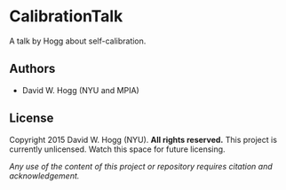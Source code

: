 # CalibrationTalk

A talk by Hogg about self-calibration.

## Authors

- David W. Hogg (NYU and MPIA)

## License

Copyright 2015 David W. Hogg (NYU).
**All rights reserved.**
This project is currently unlicensed.
Watch this space for future licensing.

*Any use of the content of this project or repository
requires citation and acknowledgement.*
